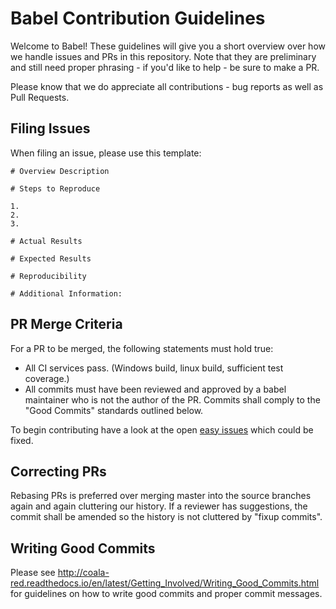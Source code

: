 # Babel Contribution Guidelines

Welcome to Babel! These guidelines will give you a short overview over how we
handle issues and PRs in this repository. Note that they are preliminary and
still need proper phrasing - if you'd like to help - be sure to make a PR.

Please know that we do appreciate all contributions - bug reports as well as
Pull Requests.

## Filing Issues

When filing an issue, please use this template:

```
# Overview Description

# Steps to Reproduce

1.
2.
3.

# Actual Results

# Expected Results

# Reproducibility

# Additional Information:

```

## PR Merge Criteria

For a PR to be merged, the following statements must hold true:

- All CI services pass. (Windows build, linux build, sufficient test coverage.)
- All commits must have been reviewed and approved by a babel maintainer who is
  not the author of the PR. Commits shall comply to the "Good Commits" standards
  outlined below.

To begin contributing have a look at the open [easy issues](https://github.com/python-babel/babel/issues?q=is%3Aopen+is%3Aissue+label%3Adifficulty%2Flow)
which could be fixed.

## Correcting PRs

Rebasing PRs is preferred over merging master into the source branches again
and again cluttering our history. If a reviewer has suggestions, the commit
shall be amended so the history is not cluttered by "fixup commits".

## Writing Good Commits

Please see
http://coala-red.readthedocs.io/en/latest/Getting_Involved/Writing_Good_Commits.html
for guidelines on how to write good commits and proper commit messages.
